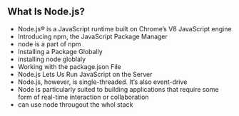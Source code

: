## What Is Node.js?
- Node.js® is a JavaScript runtime built on Chrome’s V8 JavaScript engine
- Introducing npm, the JavaScript Package Manager 
- node is a part of npm
- Installing a Package Globally
- installing node globlaly 
- Working with the package.json File
- Node.js Lets Us Run JavaScript on the Server
- Node.js, however, is single-threaded. It’s also event-drive
- Node is particularly suited to building applications that require some form of real-time interaction or collaboration
- can use node througout the whol stack
